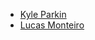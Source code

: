 ﻿<!-- Please follow ALPHABETICAL ORDER -->
- [Kyle Parkin](https://github.com/13kparkin)
- [Lucas Monteiro](https://github.com/lucascostamonteiro)

<!-- Please follow ALPHABETICAL ORDER -->
